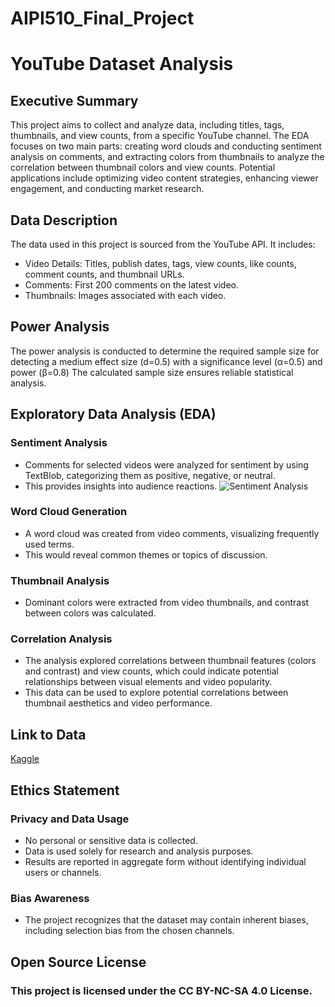 # AIPI510_Final_Project

# YouTube Dataset Analysis

## Executive Summary
This project aims to collect and analyze data, including titles, tags, thumbnails, and view counts, from a specific YouTube channel. The EDA focuses on two main parts: creating word clouds and conducting sentiment analysis on comments, and extracting colors from thumbnails to analyze the correlation between thumbnail colors and view counts. Potential applications include optimizing video content strategies, enhancing viewer engagement, and conducting market research.

## Data Description
The data used in this project is sourced from the YouTube API. It includes:
- Video Details: Titles, publish dates, tags, view counts, like counts, comment counts, and thumbnail URLs.
- Comments: First 200 comments on the latest video.
- Thumbnails: Images associated with each video.

## Power Analysis
The power analysis is conducted to determine the required sample size for detecting a medium effect size (d=0.5) with a significance level (α=0.5) and power (β=0.8) The calculated sample size ensures reliable statistical analysis.

## Exploratory Data Analysis (EDA)

### Sentiment Analysis
- Comments for selected videos were analyzed for sentiment by using TextBlob, categorizing them as positive, negative, or neutral.
- This provides insights into audience reactions.
![Sentiment Analysis](https://drive.google.com/file/d/1d3Kc8fwWy01nToBpu2fHvx3BBLAaw9jz/view?usp=drive_link)

### Word Cloud Generation
- A word cloud was created from video comments, visualizing frequently used terms.
- This would reveal common themes or topics of discussion.

### Thumbnail Analysis
- Dominant colors were extracted from video thumbnails, and contrast between colors was calculated.

### Correlation Analysis
- The analysis explored correlations between thumbnail features (colors and contrast) and view counts, which could indicate potential relationships between visual elements and video popularity.
- This data can be used to explore potential correlations between thumbnail aesthetics and video performance.

## Link to Data
[Kaggle](https://www.kaggle.com/datasets/kelllychen/youtuber-data-mrbeast/data)


## Ethics Statement
### Privacy and Data Usage
- No personal or sensitive data is collected.
- Data is used solely for research and analysis purposes.
- Results are reported in aggregate form without identifying individual users or channels.

### Bias Awareness
- The project recognizes that the dataset may contain inherent biases, including selection bias from the chosen channels.

## Open Source License
### This project is licensed under the CC BY-NC-SA 4.0 License.
